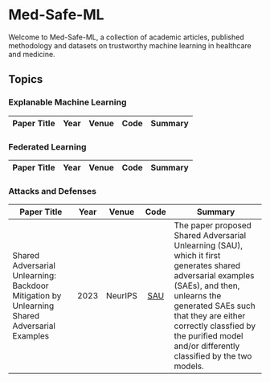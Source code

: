 # Med-Safe-ML
Welcome to Med-Safe-ML, a collection of academic articles, published methodology and datasets on trustworthy machine learning in healthcare and medicine.

## Topics

### Explanable Machine Learning
| **Paper Title** | **Year** | **Venue** | **Code** | **Summary** |
| --------------- | :----: | :----: | :----: | ---- |

### Federated Learning
| **Paper Title** | **Year** | **Venue** | **Code** | **Summary** |
| --------------- | :----: | :----: | :----: | ---- |

### Attacks and Defenses
| **Paper Title** | **Year** | **Venue** | **Code** | **Summary** |
| --------------- | :----: | :----: | :----: | ---- |
| Shared Adversarial Unlearning: Backdoor Mitigation by Unlearning Shared Adversarial Examples | 2023 | NeurIPS | [SAU](https://github.com/SCLBD/BackdoorBench) | The paper proposed Shared Adversarial Unlearning (SAU), which it first generates shared adversarial examples (SAEs), and then, unlearns the generated SAEs such that they are either correctly classfied by the purified model and/or differently classified by the two models. |
